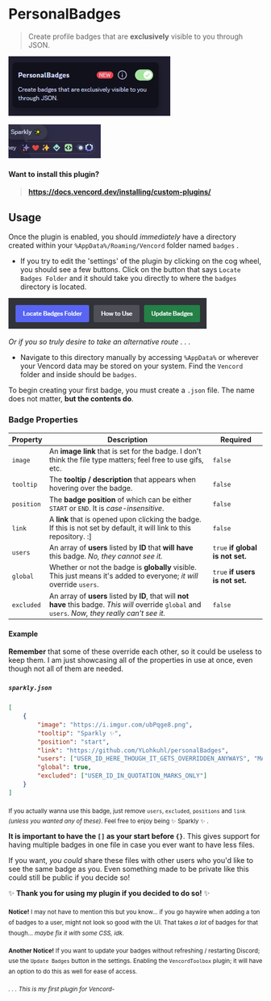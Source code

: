 # PersonalBadges

> Create profile badges that are **exclusively** visible to you through JSON.

![Settings](github/images/settings.png)

![Preview](github/images/preview.png)

#### Want to install this plugin?
> **https://docs.vencord.dev/installing/custom-plugins/**

## Usage

Once the plugin is enabled, you should *immediately* have a directory created within your `%AppData%/Roaming/Vencord` folder named `badges` .

- If you try to edit the 'settings' of the plugin by clicking on the cog wheel, you should see a few buttons. Click on the button that says `Locate Badges Folder` and it should take you directly to where the `badges` directory is located.

![Buttons](github/images/buttons.png)

*Or if you so truly desire to take an alternative route . . .*

- Navigate to this directory manually by accessing `%AppData%` or wherever your Vencord data may be stored on your system. Find the `Vencord` folder and inside should be `badges`.

To begin creating your first badge, you must create a `.json` file. The name does not matter, **but the contents do**.

### Badge Properties

| Property | Description | Required |
| --- | --- | --- |
| `image` | An **image link** that is set for the badge. I don't think the file type matters; feel free to use gifs, etc. | `false` |
| `tooltip` | The **tooltip / description** that appears when hovering over the badge. | `false` |
| `position` | The **badge position** of which can be either `START` or `END`. It is *case-insensitive*. | `false` |
| `link` | A **link** that is opened upon clicking the badge. If this is not set by default, it will link to this repository. :] | `false` |
| `users` | An array of **users** listed by **ID** that **will have** this badge. *No, they cannot see it.* | `true` **if global is not set.**|
| `global` | Whether or not the badge is **globally** visible. This just means it's added to everyone; *it will* override `users`. | `true` **if users is not set.** |
| `excluded` | An array of **users** listed by **ID**, that will **not have** this badge. *This will* override `global` and `users`. *Now, they really can't see it.* | `false` |

#### Example

**Remember** that some of these override each other, so it could be useless to keep them. I am just showcasing all of the properties in use at once, even though not all of them are needed.

##### `sparkly.json`
```json
[
    {
        "image": "https://i.imgur.com/ubPqge8.png",
        "tooltip": "Sparkly ✨",
        "position": "start",
        "link": "https://github.com/YLohkuhl/personalBadges",
        "users": ["USER_ID_HERE_THOUGH_IT_GETS_OVERRIDDEN_ANYWAYS", "MAYBE_ANOTHER_ONE"],
        "global": true,
        "excluded": ["USER_ID_IN_QUOTATION_MARKS_ONLY"]
    }
]
```

<sub>If you actually wanna use this badge, just remove `users`, `excluded`, `positions` and `link` *(unless you wanted any of these)*. Feel free to enjoy being ✨ Sparkly ✨ .</sub>

**It is important to have the `[]` as your start before `{}`**. This gives support for having multiple badges in one file in case you ever want to have less files.

If you want, *you could* share these files with other users who you'd like to see the same badge as you. Even something made to be private like this could still be public if you decide so!

✨ **Thank you for using my plugin if you decided to do so!** ✨

<sub>**Notice!** I may not have to mention this but you know... if you go haywire when adding a ton of badges to a user, might not look so good with the UI. That takes *a lot* of badges for that though... *maybe fix it with some CSS, idk*.</sub>

<sub>**Another Notice!** If you want to update your badges without refreshing / restarting Discord; use the `Update Badges` button in the settings. Enabling the `VencordToolbox` plugin; it will have an option to do this as well for ease of access.</sub>

<sub><i>. . . This is my first plugin for Vencord-</i></sub>
